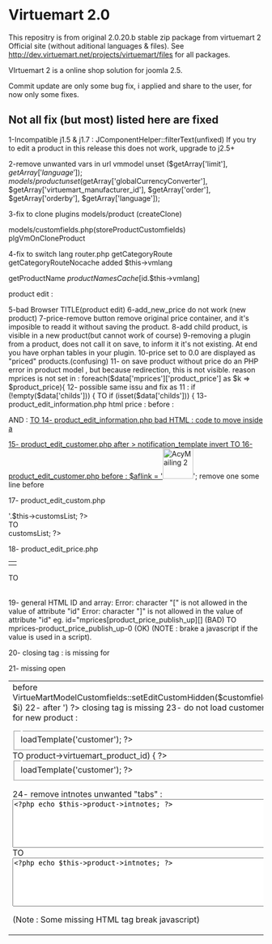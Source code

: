 Virtuemart 2.0
=============
This repositry is from original 2.0.20.b stable zip package from virtuemart 2 Official site (without aditional languages & files).
See http://dev.virtuemart.net/projects/virtuemart/files for all packages.

VIrtuemart 2 is a online shop solution for joomla 2.5.

Commit update are only some bug fix, i applied and share to the user, for now only some fixes.

Not all fix (but most) listed here are fixed
-------------
1-Incompatible j1.5 & j1.7 :
JComponentHelper::filterText(unfixed)
If you try to edit a product in this release this does not work, upgrade to j2.5+

2-remove unwanted vars in url
vmmodel
  		unset ($getArray['limit'], $getArray['language']);
models/product
		unset ($getArray['globalCurrencyConverter'], $getArray['virtuemart_manufacturer_id'], $getArray['order'], $getArray['orderby'], $getArray['language']);

3-fix to clone plugins
models/product (createClone)

models/customfields.php(storeProductCustomfields)
plgVmOnCloneProduct


4-fix to switch lang
router.php
getCategoryRoute
getCategoryRouteNocache
added $this->vmlang

getProductName
$productNamesCache[$id.$this->vmlang]

product edit :

5-bad Browser TITLE(product edit)
6-add_new_price do not work (new product)
7-price-remove button remove original price container, and it's imposible to readd it without saving the product.
8-add child product, is visible in a new product(but cannot work of course)
9-removing a plugin from a product, does not call it on save,  to inform it it's not existing. At end you have orphan tables in your plugin.
10-price set to 0.0 are displayed as "priced" products.(confusing)
11- on save product without price do an PHP error in product model , but because redirection, this is not visible.
reason mprices is not set in : foreach($data['mprices']['product_price'] as $k => $product_price){
12- possible same issu and fix as 11 : if (!empty($data['childs'])) {  TO  if (isset($data['childs'])) {
13- product_edit_information.php html price :
		<td valign="top">
			<!-- Product pricing -->
	before :
<table>
	<tr>
AND :
	<a href="#" id="add_new_price" ">  TO <a href="#" id="add_new_price">
14- product_edit_information.php
	<input type="hidden" value="<?php echo $this->product->ordering ?>" name="ordering">
bad HTML : code to move inside a  <td></td>

15- product_edit_customer.php 
 after > notification_template
					</div>
				</label>
invert TO
					</label>
				</div>
16- product_edit_customer.php 
before :
			$aflink = '<a target="_blank" href="http://www.acyba.com/acymailing.html?partner_id=19513"><img title="AcyMailing 2" height=60 src="http://www.acyba.com/images/banners/acymailing_450-109.png"/></a>';
remove one </div> some line before

17- product_edit_custom.php 
				<div><?php echo  '<div class="inline">'.$this->customsList; ?></div>
	TO
				<div class="inline"><?php echo  $this->customsList; ?></div>
				
18- product_edit_price.php 
	<table class="adminform" class="productPriceTable">
TO 
	<table class="adminform productPriceTable">
19- general HTML ID and array:
Error: character "[" is not allowed in the value of attribute "id"
Error: character "]" is not allowed in the value of attribute "id"
eg.
id="mprices[product_price_publish_up][] (BAD)
TO mprices-product_price_publish_up-0 (OK)
(NOTE : brake a javascript if the value is used in a script).

20- closing tag : </div> is missing for <div class="mailing">

21- missing open <td> before
	VirtueMartModelCustomfields::setEditCustomHidden($customfield, $i)
22- after
 					<?php echo JText::_('					<?php echo JText::_('COM_VIRTUEMART_PRODUCT_FORM_PARENT') ?>') ?>
	closing tag </div> is missing
23- do not load customer for new product :
<fieldset>
	<legend><?php echo JText::_('COM_VIRTUEMART_PRODUCT_SHOPPERS'); ?></legend>
		<?php echo $this->loadTemplate('customer'); ?>
</fieldset>
TO
<?php if ($this->product->virtuemart_product_id) { ?>
	<fieldset>
		<legend><?php echo JText::_('COM_VIRTUEMART_PRODUCT_SHOPPERS'); ?></legend>
			<?php echo $this->loadTemplate('customer'); ?>
	</fieldset>
<?php } ?>

24- remove intnotes unwanted "tabs" :
				<textarea style="width: 100%;" class="inputbox" name="intnotes" id="intnotes" cols="35" rows="6">
					<?php echo $this->product->intnotes; ?></textarea>
	TO
				<textarea style="width: 100%;" class="inputbox" name="intnotes" id="intnotes" cols="35" rows="6"><?php echo $this->product->intnotes; ?></textarea>
				
(Note : Some missing HTML tag break javascript)
